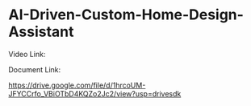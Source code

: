 # AI-Driven-Custom-Home-Design-Assistant


Video Link:



Document Link:

https://drive.google.com/file/d/1hrcoUM-JFYCCrfo_VBiOTbD4KQZo2Jc2/view?usp=drivesdk

